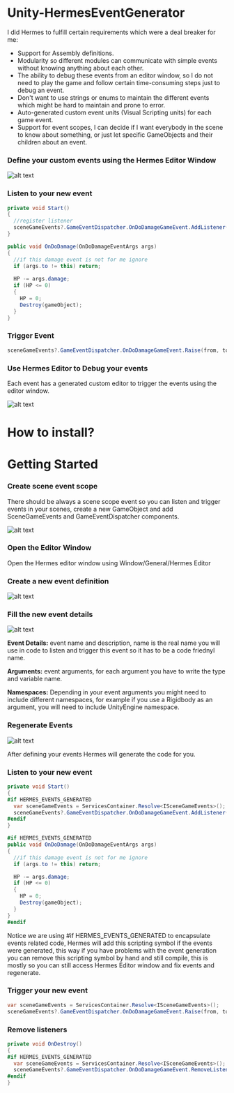 # Unity-HermesEventGenerator
I did Hermes to fulfill certain requirements which were a deal breaker for me:

- Support for Assembly definitions.
- Modularity so different modules can communicate with simple events without knowing anything about each other.
- The ability to debug these events from an editor window, so I do not need to play the game and follow certain time-consuming steps just to debug an event.
- Don't want to use strings or enums to maintain the different events which might be hard to maintain and prone to error.
- Auto-generated custom event units (Visual Scripting units) for each game event.
- Support for event scopes, I can decide if I want everybody in the scene to know about something, or just let specific GameObjects and their children about an event.

### Define your custom events using the Hermes Editor Window

![alt text](https://github.com/platinio/Unity-HermesEventGenerator/blob/main/ReadmeResources/hermesEditorWindow.png?raw=true)

### Listen to your new event

```csharp
private void Start()
{
  //register listener
  sceneGameEvents?.GameEventDispatcher.OnDoDamageGameEvent.AddListener(OnDoDamage);
}

public void OnDoDamage(OnDoDamageEventArgs args)
{
  //if this damage event is not for me ignore
  if (args.to != this) return;
            
  HP -= args.damage;
  if (HP <= 0)
  {
    HP = 0;
    Destroy(gameObject);
  }
}
```

### Trigger Event

```csharp
sceneGameEvents?.GameEventDispatcher.OnDoDamageGameEvent.Raise(from, to, damage);
```

### Use Hermes Editor to Debug your events

Each event has a generated custom editor to trigger the events using the editor window.

![alt text](https://github.com/platinio/Unity-HermesEventGenerator/blob/main/ReadmeResources/hermesEditorWindowDebug.png?raw=true)

# How to install?

# Getting Started

### Create scene event scope

There should be always a scene scope event so you can listen and trigger events in your scenes, create a new GameObject and add SceneGameEvents and GameEventDispatcher components.

![alt text](https://github.com/platinio/Unity-HermesEventGenerator/blob/main/ReadmeResources/sceneGameEvents.png?raw=true)

### Open the Editor Window

Open the Hermes editor window using Window/General/Hermes Editor

### Create a new event definition

![alt text](https://github.com/platinio/Unity-HermesEventGenerator/blob/main/ReadmeResources/creatEventDefinitionStep.png?raw=true)

### Fill the new event details

![alt text](https://github.com/platinio/Unity-HermesEventGenerator/blob/main/ReadmeResources/eventDefinitionDetails.png?raw=true)

**Event Details:** event name and description, name is the real name you will use in code to listen and trigger this event so it has to be a code friednyl name.

**Arguments:** event arguments, for each argument you have to write the type and variable name.

**Namespaces:** Depending in your event arguments you might need to include different namespaces, for example if you use a Rigidbody as an argument, you will need to include UnityEngine namespace.

### Regenerate Events

![alt text](https://github.com/platinio/Unity-HermesEventGenerator/blob/main/ReadmeResources/regenerateEvents.png?raw=true)

After defining your events Hermes will generate the code for you.

### Listen to your new event

```csharp
private void Start()
{
#if HERMES_EVENTS_GENERATED
  var sceneGameEvents = ServicesContainer.Resolve<ISceneGameEvents>();
  sceneGameEvents?.GameEventDispatcher.OnDoDamageGameEvent.AddListener(OnDoDamage);
#endif
}

#if HERMES_EVENTS_GENERATED
public void OnDoDamage(OnDoDamageEventArgs args)
{
  //if this damage event is not for me ignore
  if (args.to != this) return;

  HP -= args.damage;
  if (HP <= 0)
  {
    HP = 0;
    Destroy(gameObject);
  }
}
#endif
```
Notice we are using #if HERMES_EVENTS_GENERATED to encapsulate events related code, Hermes will add this scripting symbol if the events were generated, this way if you have problems with the event generation you can remove this scripting symbol by hand and still compile, this is mostly so you can still access Hermes Editor window and fix events and regenerate.


### Trigger your new event

```csharp
var sceneGameEvents = ServicesContainer.Resolve<ISceneGameEvents>();
sceneGameEvents?.GameEventDispatcher.OnDoDamageGameEvent.Raise(from, to, damage);
```

### Remove listeners

```csharp
private void OnDestroy()
{
#if HERMES_EVENTS_GENERATED
  var sceneGameEvents = ServicesContainer.Resolve<ISceneGameEvents>();
  sceneGameEvents?.GameEventDispatcher.OnDoDamageGameEvent.RemoveListener(OnDoDamage);
#endif
}
```





